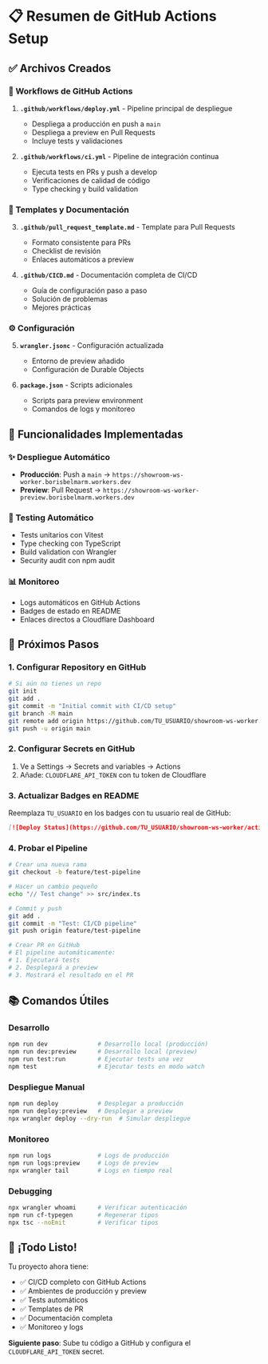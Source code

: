 # 📋 Resumen de GitHub Actions Setup

## ✅ Archivos Creados

### 🔄 Workflows de GitHub Actions

1. **`.github/workflows/deploy.yml`** - Pipeline principal de despliegue
   - Despliega a producción en push a `main`
   - Despliega a preview en Pull Requests
   - Incluye tests y validaciones

2. **`.github/workflows/ci.yml`** - Pipeline de integración continua
   - Ejecuta tests en PRs y push a develop
   - Verificaciones de calidad de código
   - Type checking y build validation

### 📝 Templates y Documentación

3. **`.github/pull_request_template.md`** - Template para Pull Requests
   - Formato consistente para PRs
   - Checklist de revisión
   - Enlaces automáticos a preview

4. **`.github/CICD.md`** - Documentación completa de CI/CD
   - Guía de configuración paso a paso
   - Solución de problemas
   - Mejores prácticas

### ⚙️ Configuración

5. **`wrangler.jsonc`** - Configuración actualizada
   - Entorno de preview añadido
   - Configuración de Durable Objects

6. **`package.json`** - Scripts adicionales
   - Scripts para preview environment
   - Comandos de logs y monitoreo

## 🎯 Funcionalidades Implementadas

### ✨ Despliegue Automático
- **Producción**: Push a `main` → `https://showroom-ws-worker.borisbelmarm.workers.dev`
- **Preview**: Pull Request → `https://showroom-ws-worker-preview.borisbelmarm.workers.dev`

### 🧪 Testing Automático
- Tests unitarios con Vitest
- Type checking con TypeScript
- Build validation con Wrangler
- Security audit con npm audit

### 📊 Monitoreo
- Logs automáticos en GitHub Actions
- Badges de estado en README
- Enlaces directos a Cloudflare Dashboard

## 🚀 Próximos Pasos

### 1. Configurar Repository en GitHub
```bash
# Si aún no tienes un repo
git init
git add .
git commit -m "Initial commit with CI/CD setup"
git branch -M main
git remote add origin https://github.com/TU_USUARIO/showroom-ws-worker.git
git push -u origin main
```

### 2. Configurar Secrets en GitHub
1. Ve a Settings → Secrets and variables → Actions
2. Añade: `CLOUDFLARE_API_TOKEN` con tu token de Cloudflare

### 3. Actualizar Badges en README
Reemplaza `TU_USUARIO` en los badges con tu usuario real de GitHub:
```markdown
[![Deploy Status](https://github.com/TU_USUARIO/showroom-ws-worker/actions/workflows/deploy.yml/badge.svg)]
```

### 4. Probar el Pipeline
```bash
# Crear una nueva rama
git checkout -b feature/test-pipeline

# Hacer un cambio pequeño
echo "// Test change" >> src/index.ts

# Commit y push
git add .
git commit -m "Test: CI/CD pipeline"
git push origin feature/test-pipeline

# Crear PR en GitHub
# El pipeline automáticamente:
# 1. Ejecutará tests
# 2. Desplegará a preview
# 3. Mostrará el resultado en el PR
```

## 📚 Comandos Útiles

### Desarrollo
```bash
npm run dev              # Desarrollo local (producción)
npm run dev:preview      # Desarrollo local (preview)
npm run test:run         # Ejecutar tests una vez
npm test                 # Ejecutar tests en modo watch
```

### Despliegue Manual
```bash
npm run deploy           # Desplegar a producción
npm run deploy:preview   # Desplegar a preview
npx wrangler deploy --dry-run  # Simular despliegue
```

### Monitoreo
```bash
npm run logs             # Logs de producción
npm run logs:preview     # Logs de preview
npx wrangler tail        # Logs en tiempo real
```

### Debugging
```bash
npx wrangler whoami      # Verificar autenticación
npm run cf-typegen       # Regenerar tipos
npx tsc --noEmit         # Verificar tipos
```

## 🎉 ¡Todo Listo!

Tu proyecto ahora tiene:
- ✅ CI/CD completo con GitHub Actions
- ✅ Ambientes de producción y preview
- ✅ Tests automáticos
- ✅ Templates de PR
- ✅ Documentación completa
- ✅ Monitoreo y logs

**Siguiente paso**: Sube tu código a GitHub y configura el `CLOUDFLARE_API_TOKEN` secret.
